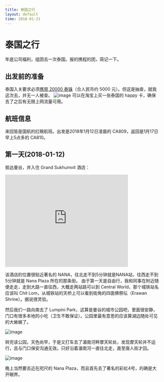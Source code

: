 ```yaml
---
title: 泰国之行
layout: default
time: 2018-01-21
---
```

# 泰国之行

年底公司福利，组团去一次泰国。报的携程的团，简记一下。

## 出发前的准备

泰国入关要求必须[携带 20000 泰铢](http://www.thaiembbeij.org/thaiembbeij/cn/thai-service/visa/)（合人民币约 5000 元）。但这是抽查，就我这次去，并无一人被查。
![image](https://user-images.githubusercontent.com/1147451/35196085-750c6bc2-ff08-11e7-87dc-f1fa0c5015b6.png)
可以在淘宝上买一张泰国的 happy 卡，确保去了之后有无限上网流量可用。

## 航班信息

来回皆是国航的红眼航班。出发是2018年1月12日凌晨的 CA809，返回是1月17日早上5点多的 CA810。

## 第一天(2018-01-12)

抵达曼谷，并入住 Grand Sukhumvit 酒店：

<iframe src="https://www.google.com/maps/embed?pb=!1m18!1m12!1m3!1d3875.659363785199!2d100.55246741411769!3d13.739061390355683!2m3!1f0!2f0!3f0!3m2!1i1024!2i768!4f13.1!3m3!1m2!1s0x30e29eef17783845%3A0x9518aeee37afd966!2sGrand+Sukhumvit+Bangkok!5e0!3m2!1sen!2s!4v1516544716473" width="400" height="300" frameborder="0" style="border:0" allowfullscreen></iframe>

该酒店的位置很贴近著名的 NANA，往北走不到5分钟就是NANA站，往西走不到5分钟就是 Nana Plaza 所在的那条街。
由于第一天是自由行，我和同事在附近随便走走，走到大路一直往西，大概走两站路可以到 Central World，那个城铁站名应该叫 Chit Lom，从城铁站的天桥上可以看到街角的四面佛祭坛（Erawan Shrine）。据说很灵验。

然后我们一路向南去了 Lumpini Park，这算是曼谷的城市公园吧，里面很安静，门口有很多本地的小吃（卫生不敢保证）。公园里最有意思的应该算湖边随处可见的大蜥蜴了。

![image](https://user-images.githubusercontent.com/1147451/35196221-3125b9fc-ff0a-11e7-84c7-017706d74817.png)

转完该公园，天色尚早，于是又打车去了湄南河畔摩天轮处，发现摩天轮并不运行，且与门口保安沟通无效。只好沿着湄南河一直往北走，直至唐人街才回。

![image](https://user-images.githubusercontent.com/1147451/35196255-9044de22-ff0a-11e7-939b-044d0b5381ea.png)

晚上当然要去近在咫尺的 Nana Plaza，而且首先去了著名的彩虹4号，的确是大开眼界。